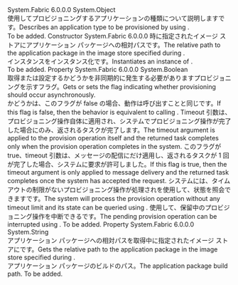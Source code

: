 <Type Name="ProvisionApplicationTypeDescription" FullName="System.Fabric.Description.ProvisionApplicationTypeDescription">
  <TypeSignature Language="C#" Value="public sealed class ProvisionApplicationTypeDescription" />
  <TypeSignature Language="ILAsm" Value=".class public auto ansi sealed beforefieldinit ProvisionApplicationTypeDescription extends System.Object" />
  <TypeSignature Language="DocId" Value="T:System.Fabric.Description.ProvisionApplicationTypeDescription" />
  <TypeSignature Language="VB.NET" Value="Public NotInheritable Class ProvisionApplicationTypeDescription" />
  <TypeSignature Language="F#" Value="type ProvisionApplicationTypeDescription = class" />
  <AssemblyInfo>
    <AssemblyName>System.Fabric</AssemblyName>
    <AssemblyVersion>6.0.0.0</AssemblyVersion>
  </AssemblyInfo>
  <Base>
    <BaseTypeName>System.Object</BaseTypeName>
  </Base>
  <Interfaces />
  <Docs>
    <summary>
      <para><span data-ttu-id="ae5da-101">使用してプロビジョニングするアプリケーションの種類について説明します<see cref="M:System.Fabric.FabricClient.ApplicationManagementClient.ProvisionApplicationAsync(System.Fabric.Description.ProvisionApplicationTypeDescription,System.TimeSpan,System.Threading.CancellationToken)" />です。</span><span class="sxs-lookup"><span data-stu-id="ae5da-101">Describes an application type to be provisioned by using <see cref="M:System.Fabric.FabricClient.ApplicationManagementClient.ProvisionApplicationAsync(System.Fabric.Description.ProvisionApplicationTypeDescription,System.TimeSpan,System.Threading.CancellationToken)" />.</span></span></para>
    </summary>
    <remarks>To be added.</remarks>
  </Docs>
  <Members>
    <Member MemberName=".ctor">
      <MemberSignature Language="C#" Value="public ProvisionApplicationTypeDescription (string buildPath);" />
      <MemberSignature Language="ILAsm" Value=".method public hidebysig specialname rtspecialname instance void .ctor(string buildPath) cil managed" />
      <MemberSignature Language="DocId" Value="M:System.Fabric.Description.ProvisionApplicationTypeDescription.#ctor(System.String)" />
      <MemberSignature Language="VB.NET" Value="Public Sub New (buildPath As String)" />
      <MemberSignature Language="F#" Value="new System.Fabric.Description.ProvisionApplicationTypeDescription : string -&gt; System.Fabric.Description.ProvisionApplicationTypeDescription" Usage="new System.Fabric.Description.ProvisionApplicationTypeDescription buildPath" />
      <MemberType>Constructor</MemberType>
      <AssemblyInfo>
        <AssemblyName>System.Fabric</AssemblyName>
        <AssemblyVersion>6.0.0.0</AssemblyVersion>
      </AssemblyInfo>
      <Parameters>
        <Parameter Name="buildPath" Type="System.String" />
      </Parameters>
      <Docs>
        <param name="buildPath">
          <para><span data-ttu-id="ae5da-102">時に指定されたイメージ ストアにアプリケーション パッケージへの相対パス<see cref="M:System.Fabric.FabricClient.ApplicationManagementClient.CopyApplicationPackage(System.String,System.String,System.String,System.TimeSpan)" />です。</span><span class="sxs-lookup"><span data-stu-id="ae5da-102">The relative path to the application package in the image store specified during <see cref="M:System.Fabric.FabricClient.ApplicationManagementClient.CopyApplicationPackage(System.String,System.String,System.String,System.TimeSpan)" />.</span></span></para>
        </param>
        <summary>
          <para><span data-ttu-id="ae5da-103">インスタンスをインスタンス化<see cref="T:System.Fabric.Description.ProvisionApplicationTypeDescription" />です。</span><span class="sxs-lookup"><span data-stu-id="ae5da-103">Instantiates an instance of <see cref="T:System.Fabric.Description.ProvisionApplicationTypeDescription" />.</span></span></para>
        </summary>
        <remarks>To be added.</remarks>
      </Docs>
    </Member>
    <Member MemberName="Async">
      <MemberSignature Language="C#" Value="public bool Async { get; set; }" />
      <MemberSignature Language="ILAsm" Value=".property instance bool Async" />
      <MemberSignature Language="DocId" Value="P:System.Fabric.Description.ProvisionApplicationTypeDescription.Async" />
      <MemberSignature Language="VB.NET" Value="Public Property Async As Boolean" />
      <MemberSignature Language="F#" Value="member this.Async : bool with get, set" Usage="System.Fabric.Description.ProvisionApplicationTypeDescription.Async" />
      <MemberType>Property</MemberType>
      <AssemblyInfo>
        <AssemblyName>System.Fabric</AssemblyName>
        <AssemblyVersion>6.0.0.0</AssemblyVersion>
      </AssemblyInfo>
      <ReturnValue>
        <ReturnType>System.Boolean</ReturnType>
      </ReturnValue>
      <Docs>
        <summary>
          <para><span data-ttu-id="ae5da-104">取得または設定するかどうかを非同期的に発生する必要がありますプロビジョニングを示すフラグ。</span><span class="sxs-lookup"><span data-stu-id="ae5da-104">Gets or sets the flag indicating whether provisioning should occur asynchronously.</span></span></para>
        </summary>
        <value>
          <para><span data-ttu-id="ae5da-105">かどうかは、このフラグが false の場合、動作は呼び出すことと同じ<see cref="M:System.Fabric.FabricClient.ApplicationManagementClient.ProvisionApplicationAsync(System.String,System.TimeSpan,System.Threading.CancellationToken)" />です。</span><span class="sxs-lookup"><span data-stu-id="ae5da-105">If this flag is false, then the behavior is equivalent to calling <see cref="M:System.Fabric.FabricClient.ApplicationManagementClient.ProvisionApplicationAsync(System.String,System.TimeSpan,System.Threading.CancellationToken)" />.</span></span> <span data-ttu-id="ae5da-106">Timeout 引数は、プロビジョニング操作自体に適用され、システムでプロビジョニング操作が完了した場合にのみ、返されるタスクが完了します。</span><span class="sxs-lookup"><span data-stu-id="ae5da-106">The timeout argument is applied to the provision operation itself and the returned task completes only when the provision operation completes in the system.</span></span></para>
          <para><span data-ttu-id="ae5da-107">このフラグが true、timeout 引数は、メッセージの配信にだけ適用し、返されるタスクが 1 回が完了した場合、システムに要求が許可しました。</span><span class="sxs-lookup"><span data-stu-id="ae5da-107">If this flag is true, then the timeout argument is only applied to message delivery and the returned task completes once the system has accepted the request.</span></span>
            <span data-ttu-id="ae5da-108">システムには、タイムアウトの制限がないプロビジョニング操作が処理されを使用して、状態を照会できます<see cref="M:System.Fabric.FabricClient.QueryClient.GetApplicationTypeListAsync" />です。</span><span class="sxs-lookup"><span data-stu-id="ae5da-108">The system will process the provision operation without any timeout limit and its state can be queried using <see cref="M:System.Fabric.FabricClient.QueryClient.GetApplicationTypeListAsync" />.</span></span>
            <span data-ttu-id="ae5da-109">使用して、保留中のプロビジョニング操作を中断できる<see cref="M:System.Fabric.FabricClient.ApplicationManagementClient.UnprovisionApplicationAsync(System.String,System.String)" />です。</span><span class="sxs-lookup"><span data-stu-id="ae5da-109">The pending provision operation can be interrupted using <see cref="M:System.Fabric.FabricClient.ApplicationManagementClient.UnprovisionApplicationAsync(System.String,System.String)" />.</span></span></para>
        </value>
        <remarks>To be added.</remarks>
      </Docs>
    </Member>
    <Member MemberName="BuildPath">
      <MemberSignature Language="C#" Value="public string BuildPath { get; }" />
      <MemberSignature Language="ILAsm" Value=".property instance string BuildPath" />
      <MemberSignature Language="DocId" Value="P:System.Fabric.Description.ProvisionApplicationTypeDescription.BuildPath" />
      <MemberSignature Language="VB.NET" Value="Public ReadOnly Property BuildPath As String" />
      <MemberSignature Language="F#" Value="member this.BuildPath : string" Usage="System.Fabric.Description.ProvisionApplicationTypeDescription.BuildPath" />
      <MemberType>Property</MemberType>
      <AssemblyInfo>
        <AssemblyName>System.Fabric</AssemblyName>
        <AssemblyVersion>6.0.0.0</AssemblyVersion>
      </AssemblyInfo>
      <ReturnValue>
        <ReturnType>System.String</ReturnType>
      </ReturnValue>
      <Docs>
        <summary>
          <para><span data-ttu-id="ae5da-110">アプリケーション パッケージへの相対パスを取得中に指定されたイメージ ストアに<see cref="M:System.Fabric.FabricClient.ApplicationManagementClient.CopyApplicationPackage(System.String,System.String,System.String,System.TimeSpan)" />です。</span><span class="sxs-lookup"><span data-stu-id="ae5da-110">Gets the relative path to the application package in the image store specified during <see cref="M:System.Fabric.FabricClient.ApplicationManagementClient.CopyApplicationPackage(System.String,System.String,System.String,System.TimeSpan)" />.</span></span></para>
        </summary>
        <value>
          <para><span data-ttu-id="ae5da-111">アプリケーション パッケージのビルドのパス。</span><span class="sxs-lookup"><span data-stu-id="ae5da-111">The application package build path.</span></span></para>
        </value>
        <remarks>To be added.</remarks>
      </Docs>
    </Member>
  </Members>
</Type>
